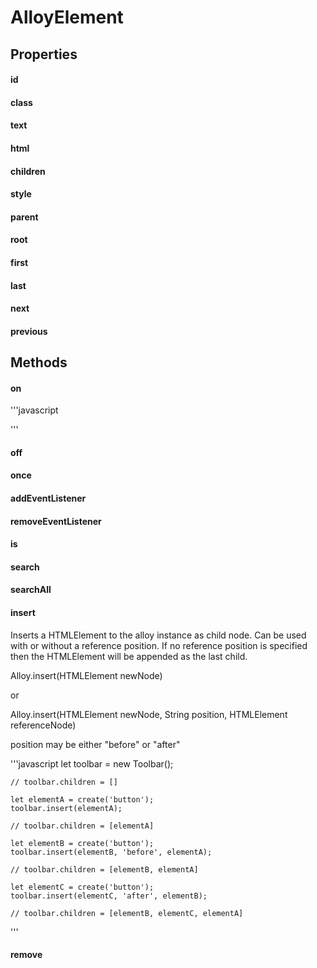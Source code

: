 # AlloyElement

## Properties
	
#### id
#### class
#### text
#### html
#### children
#### style
#### parent
#### root
#### first
#### last
#### next
#### previous

## Methods

#### on
'''javascript

'''
#### off
#### once
#### addEventListener
#### removeEventListener
#### is
#### search
#### searchAll
#### insert
Inserts a HTMLElement to the alloy instance as child node. Can be used with or without a reference position. If no reference position is specified then the HTMLElement will be appended as the last child.

Alloy.insert(HTMLElement newNode)

or

Alloy.insert(HTMLElement newNode, String position, HTMLElement referenceNode)

position may be either "before" or "after"

'''javascript
	let toolbar = new Toolbar();
	
	// toolbar.children = []
	
	let elementA = create('button');
	toolbar.insert(elementA);
	
	// toolbar.children = [elementA]
	
	let elementB = create('button');
	toolbar.insert(elementB, 'before', elementA);
	
	// toolbar.children = [elementB, elementA]
	
	let elementC = create('button');
	toolbar.insert(elementC, 'after', elementB);
	
	// toolbar.children = [elementB, elementC, elementA]
'''
#### remove